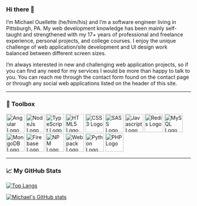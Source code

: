 ### Hi there 👋

I’m Michael Ouellette (he/him/his) and I’m a software engineer living in Pittsburgh, PA. My web development knowledge has been mainly self-taught and strengthened with my 17+ years of professional and freelance experience, personal projects, and college courses. I enjoy the unique challenge of web application/site development and UI design work balanced between different screen sizes.

I’m always interested in new and challenging web application projects, so if you can find any need for my services I would be more than happy to talk to you. You can reach me through the contact form found on the contact page or through any social web applications listed on the header of this site.

---

### 🧰   Toolbox

<img src="https://michaelouellette.com/assets/languages/angular-plain.svg" alt="Angular Logo" width="50" height="50"/> <img src="https://michaelouellette.com/assets/languages/nodejs-plain.svg" alt="NodeJs Logo" width="50" height="50"/> <img src="https://michaelouellette.com/assets/languages/typescript-plain.svg" alt="TypeScript Logo" width="50" height="50"/> <img src="https://michaelouellette.com/assets/languages/html5-plain.svg" alt="HTML5 Logo" width="50" height="50"/> <img src="https://michaelouellette.com/assets/languages/css3-plain.svg" alt="CSS3 Logo" width="50" height="50"/> <img src="https://michaelouellette.com/assets/languages/sass-original.svg" alt="SASS Logo" width="50" height="50"/> <img src="https://michaelouellette.com/assets/languages/javascript-plain.svg" alt="Javascript Logo" width="50" height="50"/> <img src="https://michaelouellette.com/assets/languages/redis-plain.svg" alt="Redis Logo" width="50" height="50"/> <img src="https://michaelouellette.com/assets/languages/mysql-plain.svg" alt="MySQL Logo" width="50" height="50"/> <img src="https://michaelouellette.com/assets/languages/mongodb-plain.svg" alt="MongoDB Logo" width="50" height="50"/> <img src="https://michaelouellette.com/assets/languages/firebase.svg" alt="Firebase Logo" width="50" height="50"/> <img src="https://michaelouellette.com/assets/languages/npm-original-wordmark.svg" alt="NPM Logo" width="50" height="50"/> <img src="https://michaelouellette.com/assets/languages/webpack-plain.svg" alt="Webpack Logo" width="50" height="50"/> <img src="https://michaelouellette.com/assets/languages/python-plain.svg" alt="Python Logo" width="50" height="50"/> <img src="https://michaelouellette.com/assets/languages/php-plain.svg" alt="PHP Logo" width="50" height="50"/>

---

### &#x1f4c8;  My GitHub Stats

[![Top Langs](https://github-readme-stats.vercel.app/api/top-langs/?username=michaelsouellette&theme=radical)](https://github.com/anuraghazra/github-readme-stats)

[![Michael's GitHub stats](https://github-readme-stats.vercel.app/api?username=michaelsouellette&theme=radical)](https://github.com/anuraghazra/github-readme-stats)
